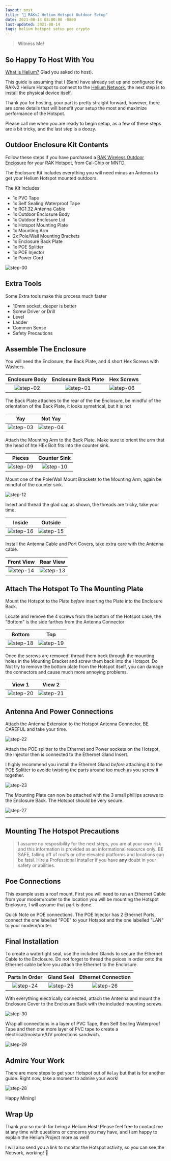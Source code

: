 ```yaml
---
layout: post
title: "🎈 RAKv2 Helium Hotspot Outdoor Setup"
date: 2021-08-14 08:00:00 -0800
last-updated: 2021-08-14
tags: helium hotspot setup poe crypto
---
```


> Witness Me!

## So Happy To Host With You

[What is Helium?][what-is-helium-video] Glad you asked (to host).

This guide is assuming that I (Sam) have already set up and configured the RAKv2 Helium Hotspot to connect to the [Helium Network][helium-network], the next step is to install the physical device itself.

Thank you for hosting, your part is pretty straight forward, however, there are some details that will benefit your setup the most and maximize performance of the Hotspot.

Please call me when you are ready to begin setup, as a few of these steps are a bit tricky, and the last step is a doozy.

## Outdoor Enclosure Kit Contents

Follow these steps if you have purchased a [RAK Wireless Outdoor Enclosure][rak-outdoor-enclosure] for your RAK Hotspot, from Cal-Chip or MNTD.

The Enclosure Kit includes everything you will need minus an Antenna to get your Helium Hotspot mounted outdoors.

The Kit Includes

- 1x PVC Tape
- 1x Self Sealing Waterproof Tape
- 1x RG1.32 Antenna Cable
- 1x Outdoor Enclosure Body
- 1x Outdoor Enclosure Lid
- 1x Hotspot Mounting Plate
- 1x Mounting Arm
- 2x Pole/Wall Mounting Brackets
- 1x Enclosure Back Plate
- 1x POE Splitter
- 1x POE Injector
- 1x Power Cord

![step-00][step-00]

## Extra Tools

Some Extra tools make this process much faster

- 10mm socket, deeper is better
- Screw Driver or Drill
- Level
- Ladder
- Common Sense
- Safety Precautions

## Assemble The Enclosure

You will need the Enclosure, the Back Plate, and 4 short Hex Screws with Washers.

|   Enclosure Body    | Enclosure Back Plate | Hex Screws          |
| :-----------------: | :------------------: | ------------------- |
| ![step-02][step-02] | ![step-01][step-01]  | ![step-06][step-06] |

The Back Plate attaches to the rear of the the Enclosure, be mindful of the orientation of the Back Plate, it looks symetrical, but it is not

|         Yay         |       Not Yay       |
| :-----------------: | :-----------------: |
| ![step-03][step-03] | ![step-04][step-04] |

Attach the Mounting Arm to the Back Plate. Make sure to orient the arm that the head of hte HEx Bolt fits into the counter sink.

|       Pieces        |    Counter Sink     |
| :-----------------: | :-----------------: |
| ![step-09][step-09] | ![step-10][step-10] |

Mount one of the Pole/Wall Mount Brackets to the Mounting Arm, again be mindful of the counter sink.

![step-12][step-12]

Insert and thread the glad cap as shown, the threads are tricky, take your time.

|       Inside        |       Outside       |
| :-----------------: | :-----------------: |
| ![step-16][step-16] | ![step-15][step-15] |

Install the Antenna Cable and Port Covers, take extra care with the Antenna cable.

|     Front View      |      Rear View      |
| :-----------------: | :-----------------: |
| ![step-14][step-14] | ![step-13][step-13] |

## Attach The Hotspot To The Mounting Plate

Mount the Hotspot to the Plate _before_ inserting the Plate into the Enclosure Back.

Locate and remove the 4 screws from the bottom of the Hotspot case, the "Bottom" is the side farthes from the Antenna Connector

|       Bottom        |         Top         |
| :-----------------: | :-----------------: |
| ![step-18][step-18] | ![step-19][step-19] |

Once the screws are removed, thread them back through the mounting holes in the Mounting Bracket and screw them back into the Hotspot. Do Not try to remove the bottom plate from the Hotspot itself, you can damage the connectors and cause much more annoying problems.

|       View 1        |       View 2        |
| :-----------------: | :-----------------: |
| ![step-20][step-20] | ![step-21][step-21] |

## Antenna And Power Connections

Attach the Antenna Extension to the Hotspot Antenna Connector, BE CAREFUL and take your time.

![step-22][step-22]

Attach the POE splitter to the Ethernet and Power sockets on the Hotspot, the Injector then is connected to the Ethernet Gland Insert.

I highly recommend you install the Ethernet Gland _before_ attaching it to the POE Splitter to avoide twisting the parts around too much as you screw it together.

![step-23][step-23]

The Mounting Plate can now be attached with the 3 small phillips screws to the Enclosure Back. The Hotspot should be very secure.

![step-27][step-27]

---

## Mounting The Hotspot Precautions

> I assume no resposibility for the next steps, you are at your own risk and this information is provided as an informational resource only. BE SAFE, falling off of roofs or othe elevated platforms and locations can be fatal. Hire a Professional Installer if you have **any** doubt in your safety or abilities.

## Poe Connections

This example uses a roof mount, First you will need to run an Ethernet Cable from your modem/router to the location you will be mounting the Hotspot Enclosure, I will assume that part is done.

Quick Note on POE connections. The POE Injector has 2 Ethernet Ports, connect the one labelled "POE" to your Hotspot and the one labelled "LAN" to your modem/router.

## Final Installation

To create a watertight seal, use the included Glands to secure the Ethernet Cable to the Enclosure. Do not forget to thread the peices in order onto the Ethernet cable before you attach the Ethernet to the Enclosure.

|   Parts In Order    |     Gland Seal      | Ethernet Connection |
| :-----------------: | :-----------------: | :-----------------: |
| ![step-24][step-24] | ![step-25][step-25] | ![step-26][step-26] |

With everything electrically connected, attach the Antenna and mount the Enclosure Cover to the Enclosure Back with the included mounting screws.

![step-30][step-30]

Wrap all connections in a layer of PVC Tape, then Self Sealing Waterproof Tape and then one more layer of PVC tape to create a electrical/moisture/UV protections sandwich.

![step-29][step-29]

## Admire Your Work

There are more steps to get your Hotspot out of `Relay` but that is for another guide. Right now, take a moment to admire your work!

![step-28][step-28]

Happy Mining!

## Wrap Up

Thank you so much for being a Helium Host! Please feel free to contact me at any time with questions or concerns you may have, and I am happy to explain the Helium Project more as well!

I will also send you a link to monitor the Hotspot activity, so you can see the Network, working! 🎈

[helium-lorawan]: https://www.helium.com/lorawan
[helium-network]: https://www.helium.com
[what-is-helium-video]: https://www.youtube.com/watch?v=Vx9YyS7-d3g
[step-00]: https://i.imgur.com/5pB8HXe.jpg
[step-01]: https://i.imgur.com/7Mb26Tt.jpg
[step-02]: https://i.imgur.com/FnUEqK0.jpg
[step-03]: https://i.imgur.com/jXy5CHm.jpg
[step-04]: https://i.imgur.com/bMJwzne.jpg
[step-06]: https://i.imgur.com/1YFqMTk.jpg
[step-09]: https://i.imgur.com/VACyd6x.jpg
[step-10]: https://i.imgur.com/6UtkSjk.jpg
[step-12]: https://i.imgur.com/ONxmfjK.jpg
[step-13]: https://i.imgur.com/qGsBuj5.jpg
[step-14]: https://i.imgur.com/VCsO6p5.jpg
[step-15]: https://i.imgur.com/kLwWNsp.jpg
[step-16]: https://i.imgur.com/XsWtfru.jpg
[step-18]: https://i.imgur.com/jRFdpyF.jpg
[step-19]: https://i.imgur.com/0uYz0lS.jpg
[step-20]: https://i.imgur.com/njQWdpn.jpg
[step-21]: https://i.imgur.com/o1y8wBN.jpg
[step-22]: https://i.imgur.com/kv7gUFq.jpg
[step-23]: https://i.imgur.com/iF8Ac0a.jpg
[step-24]: https://i.imgur.com/PcQlpkd.jpg
[step-25]: https://i.imgur.com/iF9NVms.jpg
[step-26]: https://i.imgur.com/RLAhbGV.jpg
[step-27]: https://i.imgur.com/9KzbZzw.jpg
[step-28]: https://i.imgur.com/p5gob3X.jpg
[step-29]: https://i.imgur.com/Didzgqr.jpg
[step-30]: https://i.imgur.com/nWlK5n0.jpg
[rak-outdoor-enclosure]: https://store.rakwireless.com/products/outdoor-enclosure-kit-h?variant=37912840175814
